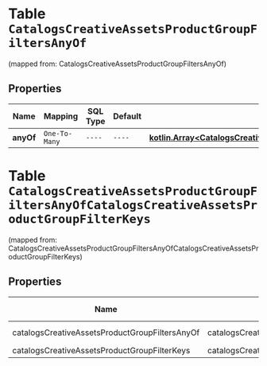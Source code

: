 
# Table `CatalogsCreativeAssetsProductGroupFiltersAnyOf`
(mapped from: CatalogsCreativeAssetsProductGroupFiltersAnyOf)

## Properties
Name | Mapping | SQL Type | Default | Type | Description | Notes
---- | ------- | -------- | ------- | ---- | ----------- | -----
**anyOf** | `One-To-Many` | `----` | `----`  | [**kotlin.Array&lt;CatalogsCreativeAssetsProductGroupFilterKeys&gt;**](CatalogsCreativeAssetsProductGroupFilterKeys.md) |  | 


# **Table `CatalogsCreativeAssetsProductGroupFiltersAnyOfCatalogsCreativeAssetsProductGroupFilterKeys`**
(mapped from: CatalogsCreativeAssetsProductGroupFiltersAnyOfCatalogsCreativeAssetsProductGroupFilterKeys)

## Properties
Name | Mapping | SQL Type | Default | Type | Description | Notes
---- | ------- | -------- | ------- | ---- | ----------- | -----
catalogsCreativeAssetsProductGroupFiltersAnyOf | catalogsCreativeAssetsProductGroupFiltersAnyOf | long | | kotlin.Long | Primary Key | *one*
catalogsCreativeAssetsProductGroupFilterKeys | catalogsCreativeAssetsProductGroupFilterKeys | long | | kotlin.Long | Foreign Key | *many*



